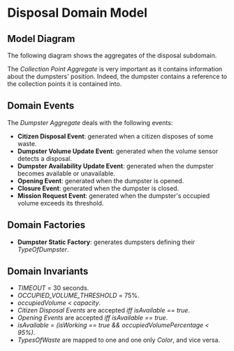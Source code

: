 # Disposal Domain Model

## Model Diagram

The following diagram shows the aggregates of the disposal subdomain.

<!--![Diagram Image Link](./disposal-domain-model.puml)-->

The *Collection Point Aggregate* is very important as it contains information about the dumpsters' position. Indeed, the dumpster contains a reference to the collection points it is contained into.

## Domain Events

The *Dumpster Aggregate* deals with the following events:

* **Citizen Disposal Event**: generated when a citizen disposes of some waste.
* **Dumpster Volume Update Event**: generated when the volume sensor detects a disposal.
* **Dumpster Availability Update Event**: generated when the dumpster becomes available or unavailable.
* **Opening Event**: generated when the dumpster is opened.
* **Closure Event**: generated when the dumpster is closed.
* **Mission Request Event**: generated when the dumpster's occupied volume exceeds its threshold.

## Domain Factories

* **Dumpster Static Factory**: generates dumpsters defining their *TypeOfDumpster*.

## Domain Invariants

* *TIMEOUT* = 30 seconds.
* *OCCUPIED_VOLUME_THRESHOLD* = 75%.
* *occupiedVolume < capacity*.
* *Citizen Disposal Events* are accepted *iff isAvailable == true*.
* *Opening Events* are accepted *iff isAvailable == true*.
* *isAvailable = (isWorking == true && occupiedVolumePercentage < 95%)*.
* *TypesOfWaste* are mapped to one and one only *Color*, and vice versa.
